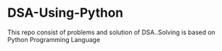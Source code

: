 # DSA-Using-Python
This repo consist of problems and solution of DSA..Solving is based on Python Programming Language
